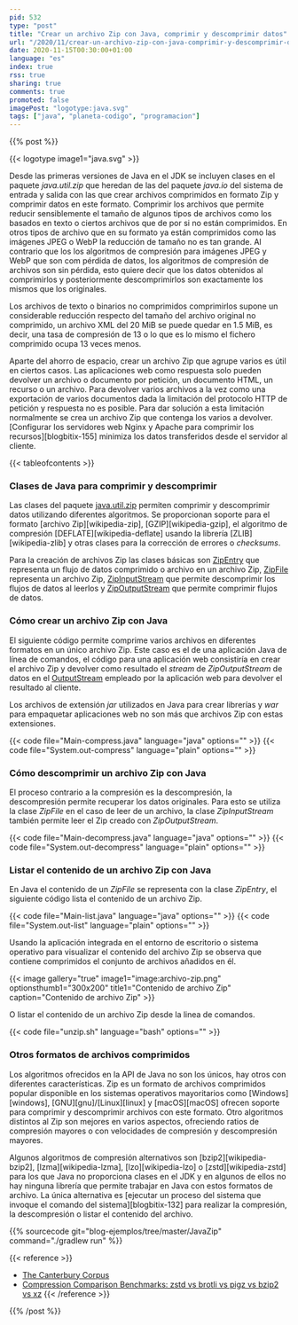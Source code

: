```yaml
---
pid: 532
type: "post"
title: "Crear un archivo Zip con Java, comprimir y descomprimir datos"
url: "/2020/11/crear-un-archivo-zip-con-java-comprimir-y-descomprimir-datos/"
date: 2020-11-15T00:30:00+01:00
language: "es"
index: true
rss: true
sharing: true
comments: true
promoted: false
imagePost: "logotype:java.svg"
tags: ["java", "planeta-codigo", "programacion"]
---
```


{{% post %}}

{{< logotype image1="java.svg" >}}

Desde las primeras versiones de Java en el JDK se incluyen clases en el paquete _java.util.zip_ que heredan de las del paquete _java.io_ del sistema de entrada y salida con las que crear archivos comprimidos en formato Zip y comprimir datos en este formato. Comprimir los archivos que permite reducir sensiblemente el tamaño de algunos tipos de archivos como los basados en texto o ciertos archivos que de por si no están comprimidos. En otros tipos de archivo que en su formato ya están comprimidos como las imágenes JPEG o WebP la reducción de tamaño no es tan grande. Al contrario que los los algoritmos de compresión para imágenes JPEG y WebP que son com pérdida de datos, los algoritmos de compresión de archivos son sin pérdida, esto quiere decir que los datos obtenidos al comprimirlos y posteriormente descomprimirlos son exactamente los mismos que los originales.

Los archivos de texto o binarios no comprimidos comprimirlos supone un considerable reducción respecto del tamaño del archivo original no comprimido, un archivo XML del 20 MiB se puede quedar en 1.5 MiB, es decir, una tasa de compresión de 13 o lo que es lo mismo el fichero comprimido ocupa 13 veces menos.

Aparte del ahorro de espacio, crear un archivo Zip que agrupe varios es útil en ciertos casos. Las aplicaciones web como respuesta solo pueden devolver un archivo o documento por petición, un documento HTML, un recurso o un archivo. Para devolver varios archivos a la vez como una exportación de varios documentos dada la limitación del protocolo HTTP de petición y respuesta no es posible. Para dar solución a esta limitación normalmente se crea un archivo Zip que contenga los varios a devolver. [Configurar los servidores web Nginx y Apache para comprimir los recursos][blogbitix-155] minimiza los datos transferidos desde el servidor al cliente.

{{< tableofcontents >}}

### Clases de Java para comprimir y descomprimir

Las clases del paquete [java.util.zip](javadoc11:java.base/java/util/zip/package-summary.html) permiten comprimir y descomprimir datos utilizando diferentes algoritmos. Se proporcionan soporte para el formato [archivo Zip][wikipedia-zip], [GZIP][wikipedia-gzip], el algoritmo de compresión [DEFLATE][wikipedia-deflate] usando la librería [ZLIB][wikipedia-zlib] y otras clases para la corrección de errores o _checksums_.

Para la creación de archivos Zip las clases básicas son [ZipEntry](javadoc11:java.base/java/util/zip/ZipEntry.html) que representa un flujo de datos comprimido o archivo en un archivo Zip, [ZipFile](javadoc11:java.base/java/util/zip/ZipFile.html) representa un archivo Zip, [ZipInputStream](javadoc11:java.base/java/util/zip/ZipInputStream.html) que permite descomprimir los flujos de datos al leerlos y [ZipOutputStream](javadoc11:java.base/java/util/zip/ZipOutputStream.html) que permite comprimir flujos de datos.

### Cómo crear un archivo Zip con Java

El siguiente código permite comprime varios archivos en diferentes formatos en un único archivo Zip. Este caso es el de una aplicación Java de línea de comandos, el código para una aplicación web consistiría en crear el archivo Zip y devolver como resultado el _stream_ de _ZipOutputStream_ de datos en el [OutputStream](javadoc11:java.base/java/io/OutputStream.html) empleado por la aplicación web para devolver el resultado al cliente. 

Los archivos de extensión _jar_ utilizados en Java para crear librerías y _war_ para empaquetar aplicaciones web no son más que archivos Zip con estas extensiones.

{{< code file="Main-compress.java" language="java" options="" >}}
{{< code file="System.out-compress" language="plain" options="" >}}

### Cómo descomprimir un archivo Zip con Java

El proceso contrario a la compresión es la descompresión, la descompresión permite recuperar los datos originales. Para esto se utiliza la clase _ZipFile_ en el caso de leer de un archivo, la clase _ZipInputStream_ también permite leer el Zip creado con _ZipOutputStream_.

{{< code file="Main-decompress.java" language="java" options="" >}}
{{< code file="System.out-decompress" language="plain" options="" >}}

### Listar el contenido de un archivo Zip con Java

En Java el contenido de un _ZipFile_ se representa con la clase _ZipEntry_, el siguiente código lista el contenido de un archivo Zip.

{{< code file="Main-list.java" language="java" options="" >}}
{{< code file="System.out-list" language="plain" options="" >}}

Usando la aplicación integrada en el entorno de escritorio o sistema operativo para visualizar el contenido del archivo Zip se observa que contiene comprimidos el conjunto de archivos añadidos en él.

{{< image
    gallery="true"
    image1="image:archivo-zip.png" optionsthumb1="300x200" title1="Contenido de archivo Zip"
    caption="Contenido de archivo Zip" >}}

O listar el contenido de un archivo Zip desde la linea de comandos.

{{< code file="unzip.sh" language="bash" options="" >}}

### Otros formatos de archivos comprimidos

Los algoritmos ofrecidos en la API de Java no son los únicos, hay otros con diferentes características. Zip es un formato de archivos comprimidos popular disponible en los sistemas operativos mayoritarios como [Windows][windows], [GNU][gnu]/[Linux][linux] y [macOS][macOS] ofrecen soporte para comprimir y descomprimir archivos con este formato. Otro algoritmos distintos al Zip son mejores en varios aspectos, ofreciendo ratios de compresión mayores o con velocidades de compresión y descompresión mayores.

Algunos algoritmos de compresión alternativos son [bzip2][wikipedia-bzip2], [lzma][wikipedia-lzma], [lzo][wikipedia-lzo] o [zstd][wikipedia-zstd] para los que Java no proporciona clases en el JDK y en algunos de ellos no hay ninguna librería que permite trabajar en Java con estos formatos de archivo. La única alternativa es [ejecutar un proceso del sistema que invoque el comando del sistema][blogbitix-132] para realizar la compresión, la descompresión o listar el contenido del archivo.

{{% sourcecode git="blog-ejemplos/tree/master/JavaZip" command="./gradlew run" %}}

{{< reference >}}
* [The Canterbury Corpus](https://corpus.canterbury.ac.nz/descriptions/)
* [Compression Comparison Benchmarks: zstd vs brotli vs pigz vs bzip2 vs xz](https://community.centminmod.com/threads/round-3-compression-comparison-benchmarks-zstd-vs-brotli-vs-pigz-vs-bzip2-vs-xz-etc.17259/)
{{< /reference >}}

{{% /post %}}
